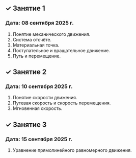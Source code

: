 ## ✓ Занятие 1
### Дата: 08 сентября 2025 г.
1. Понятие механического движения.
1. Система отсчёте.
1. Материальная точка.
1. Поступательное и вращательное движение.
1. Путь и перемещение.

## ✓ Занятие 2
### Дата: 10 сентября 2025 г.
1. Понятие скорости движения.
1. Путевая скорость и скорость перемещения.
1. Мгновенная скорость.

## ✓ Занятие 3
### Дата: 15 сентября 2025 г.
1. Уравнение прямолинейного равномерного движения.
